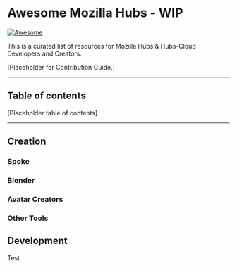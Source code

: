 # Awesome Mozilla Hubs - WIP
[![Awesome](https://awesome.re/badge.svg)](https://awesome.re)

This is a curated list of resources for Mozilla Hubs & Hubs-Cloud Developers and Creators.

[Placeholder for Contribution Guide.]

----

## Table of contents

<!--ts-->
[Placeholder table of contents]
<!--te-->

----

## Creation

### Spoke

### Blender

### Avatar Creators

### Other Tools

## Development
Test